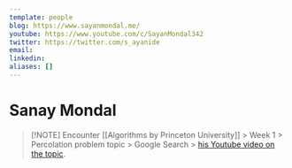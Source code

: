 ```yaml
---
template: people
blog: https://www.sayanmondal.me/
youtube: https://www.youtube.com/c/SayanMondal342
twitter: https://twitter.com/s_ayanide
email: 
linkedin: 
aliases: []
---
```

# Sanay Mondal
> [!NOTE] Encounter
> [[Algorithms by Princeton University]] > Week 1 > Percolation problem topic > Google Search > [his Youtube video on the topic](https://www.youtube.com/watch?v=gaBWn0gGM4Q).

